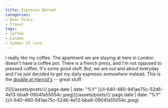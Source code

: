 ```yaml
---
title: Espresso Abroad
categories:
- Dear Diary
- Travel
tags:
- Coffee
- London
- Summer of Love
---
```


I really like my coffee. The apartment we are staying at here in London doesn't have a coffee pot. There is a french press, and I'm not opposed to pressed coffee. It's some good stuff. But, we are out and about everyday and I've just decided to get my daily espresso _somewhere_ instead.
This is the [double at Harrod's](/thingelstad/harrods-worlds-largest-something) -- great stuff.

[![](/assets/posts/{{ page.date | date: "%Y" }}/l-640-480-941ae75c-52d6-4e13-bba8-0904fa55054c.jpeg)](/assets/posts/{{ page.date | date: "%Y" }}/l-640-480-941ae75c-52d6-4e13-bba8-0904fa55054c.jpeg)




